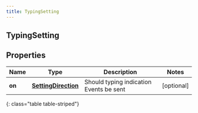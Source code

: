 ```yaml
---
title: TypingSetting
---
```

## TypingSetting


## Properties

| Name | Type | Description | Notes |
| ------------ | ------------- | ------------- | ------------- |
| **on** | <!----><!---->[**SettingDirection**](SettingDirection.html)<!----> | Should typing indication Events be sent |  [optional] |
{: class="table table-striped"}



